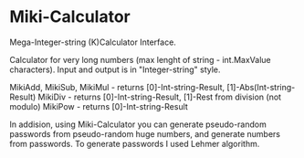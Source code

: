 # Miki-Calculator
Mega-Integer-string (K)Calculator Interface.

Calculator for very long numbers (max lenght of string - int.MaxValue characters). Input and output is in "Integer-string" style.

MikiAdd, MikiSub, MikiMul - returns [0]-Int-string-Result, [1]-Abs(Int-string-Result)
MikiDiv - returns [0]-Int-string-Result, [1]-Rest from division (not modulo)
MikiPow - returns [0]-Int-string-Result

In addision, using Miki-Calculator you can generate pseudo-random passwords from pseudo-random huge numbers, and generate numbers from passwords.
To generate passwords I used Lehmer algorithm.
